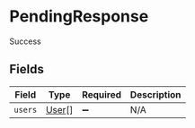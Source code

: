 # PendingResponse

Success


## Fields

| Field                                 | Type                                  | Required                              | Description                           |
| ------------------------------------- | ------------------------------------- | ------------------------------------- | ------------------------------------- |
| `users`                               | [User](../../models/shared/user.md)[] | :heavy_minus_sign:                    | N/A                                   |